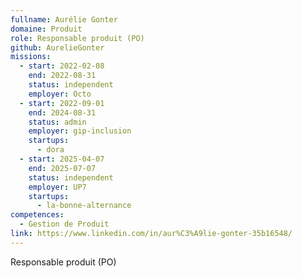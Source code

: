 ```yaml
---
fullname: Aurélie Gonter
domaine: Produit
role: Responsable produit (PO)
github: AurelieGonter
missions:
  - start: 2022-02-08
    end: 2022-08-31
    status: independent
    employer: Octo
  - start: 2022-09-01
    end: 2024-08-31
    status: admin
    employer: gip-inclusion
    startups:
      - dora
  - start: 2025-04-07
    end: 2025-07-07
    status: independent
    employer: UP7
    startups:
      - la-bonne-alternance
competences:
  - Gestion de Produit
link: https://www.linkedin.com/in/aur%C3%A9lie-gonter-35b16548/
---
```

Responsable produit (PO)